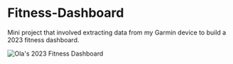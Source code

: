 # Fitness-Dashboard
Mini project that involved extracting data from my Garmin device to build a 2023 fitness dashboard.  

![Ola's 2023 Fitness Dashboard](https://github.com/leks39/Fitness-Dashboard/assets/113634690/91fc483b-6fa6-4dd9-8ac2-b5c2f590bdc2)
